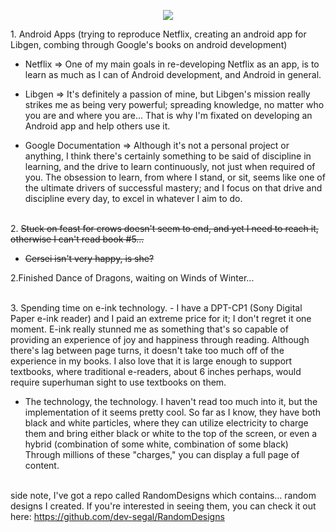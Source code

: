 <p align="center">
<img src="https://i.ibb.co/1ZmZ6Kf/ascii-art-3.png" />
 </p>
 <p align="left">
 1. Android Apps (trying to reproduce Netflix, creating an android app for Libgen, combing through Google's books on android development) 
 
  - Netflix => One of my main goals in re-developing Netflix as an app, is to learn as much as I can of Android development, and Android in general. 
  - Libgen => It's definitely a passion of mine, but Libgen's mission really strikes me as being very powerful; spreading knowledge, no matter who you are and where you are... That is why I'm fixated on developing an Android app and help others use it.
  
  - Google Documentation => Although it's not a personal project or anything, I think there's certainly something to be said of discipline in learning, and the drive to learn continuously, not just when required of you. The obsession to learn, from where I stand, or sit, seems like one of the ultimate drivers of successful mastery; and I focus on that drive and discipline every day, to excel in whatever I aim to do. 
  
 <br>
2. <strike>Stuck on feast for crows doesn't seem to end, and yet I need to reach it, otherwise I can't read book #5...

- Cersei isn't very happy, is she? 
</strike>

2.Finished Dance of Dragons, waiting on Winds of Winter... 

 <br>
3. Spending time on e-ink technology.
- I have a DPT-CP1 (Sony Digital Paper e-ink reader) and I paid an extreme price for it; I don't regret it one moment. E-ink really stunned me as something that's so capable of providing an experience of joy and happiness through reading. Although there's lag between page turns, it doesn't take too much off of the experience in my books. I also love that it is large enough to support textbooks, where traditional e-readers, about 6 inches perhaps, would require superhuman sight to use textbooks on them. 

- The technology, the technology. I haven't read too much into it, but the implementation of it seems pretty cool. So far as I know, they have both black and white particles, where they can utilize electricity to charge them and bring either black or white to the top of the screen, or even a hybrid (combination of some white, combination of some black) Through millions of these "charges," you can display a full page of content. 
 <br><br>
  
 side note, I've got a repo called RandomDesigns which contains... random designs I created. If you're interested in seeing them, you can check it out here:
 https://github.com/dev-segal/RandomDesigns
</p>
